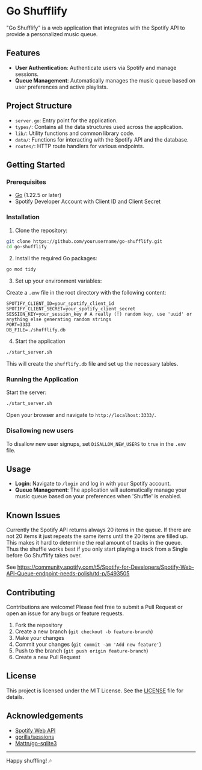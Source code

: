 # Go Shufflify

"Go Shufflify" is a web application that integrates with the Spotify API to provide a personalized music queue.

## Features

- **User Authentication**: Authenticate users via Spotify and manage sessions.
- **Queue Management**: Automatically manages the music queue based on user preferences and active playlists.

## Project Structure

- `server.go`: Entry point for the application.
- `types/`: Contains all the data structures used across the application.
- `lib/`: Utility functions and common library code.
- `data/`: Functions for interacting with the Spotify API and the database.
- `routes/`: HTTP route handlers for various endpoints.

## Getting Started

### Prerequisites

- [Go](https://golang.org/dl/) (1.22.5 or later)
- Spotify Developer Account with Client ID and Client Secret

### Installation

1. Clone the repository:

```bash
git clone https://github.com/yourusername/go-shufflify.git
cd go-shufflify
```

2. Install the required Go packages:

```bash
go mod tidy
```

3. Set up your environment variables:

Create a `.env` file in the root directory with the following content:

```env
SPOTIFY_CLIENT_ID=your_spotify_client_id
SPOTIFY_CLIENT_SECRET=your_spotify_client_secret
SESSION_KEY=your_session_key # A really (!) random key, use 'uuid' or anything else generating random strings
PORT=3333
DB_FILE=./shufflify.db
```

4. Start the application

```bash
./start_server.sh
```

This will create the `shufflify.db` file and set up the necessary tables.

### Running the Application

Start the server:

```bash
./start_server.sh
```

Open your browser and navigate to `http://localhost:3333/`.

### Disallowing new users
To disallow new user signups, set `DiSALLOW_NEW_USERS` to `true` in the `.env` file.

## Usage

- **Login**: Navigate to `/login` and log in with your Spotify account.
- **Queue Management**: The application will automatically manage your music queue based on your preferences when 'Shuffle' is enabled.

## Known Issues

Currently the Spotify API returns always 20 items in the queue. If there are not 20 items it just repeats the same items until the 20 items are filled up. This makes it hard to determine the real amount of tracks in the queue. Thus the shuffle works best if you only start playing a track from a Single before Go Shufflify takes over.

See https://community.spotify.com/t5/Spotify-for-Developers/Spotify-Web-API-Queue-endpoint-needs-polish/td-p/5493505

## Contributing

Contributions are welcome! Please feel free to submit a Pull Request or open an issue for any bugs or feature requests.

1. Fork the repository
2. Create a new branch (`git checkout -b feature-branch`)
3. Make your changes
4. Commit your changes (`git commit -am 'Add new feature'`)
5. Push to the branch (`git push origin feature-branch`)
6. Create a new Pull Request

## License

This project is licensed under the MIT License. See the [LICENSE](LICENSE) file for details.

## Acknowledgements

- [Spotify Web API](https://developer.spotify.com/documentation/web-api/)
- [gorilla/sessions](https://github.com/gorilla/sessions)
- [Mattn/go-sqlite3](https://github.com/mattn/go-sqlite3)

---

Happy shuffling! 🎶
